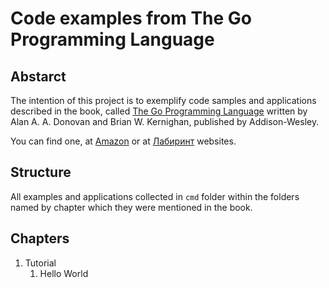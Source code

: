 Code examples from The Go Programming Language
===

Abstarct
---

The intention of this project is to exemplify code samples and applications described in the book, called [The Go Programming Language](https://www.pearson.com/us/higher-education/program/Donovan-Go-Programming-Language-The/PGM234922.html) written by Alan A. A. Donovan and Brian W. Kernighan, published by Addison-Wesley. 

You can find one, at [Amazon](https://www.amazon.com/Programming-Language-Addison-Wesley-Professional-Computing/dp/0134190440) or at [Лабиринт](https://www.labirint.ru/books/533140/) websites.

Structure
---

All examples and applications collected in `cmd` folder within the folders named by chapter which they were mentioned in the book.

Chapters
---

1. Tutorial
    1. Hello World